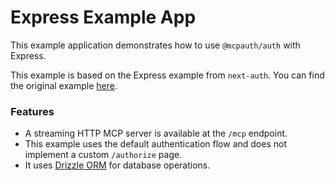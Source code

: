 # Express Example App

This example application demonstrates how to use `@mcpauth/auth` with Express.

This example is based on the Express example from `next-auth`. You can find the original example [here](https://github.com/nextauthjs/next-auth/tree/main/apps/examples/express).

### Features

- A streaming HTTP MCP server is available at the `/mcp` endpoint.
- This example uses the default authentication flow and does not implement a custom `/authorize` page.
- It uses [Drizzle ORM](https://orm.drizzle.team/) for database operations.
